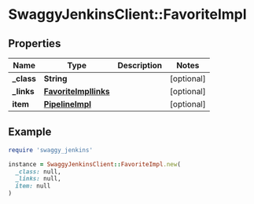 # SwaggyJenkinsClient::FavoriteImpl

## Properties

| Name | Type | Description | Notes |
| ---- | ---- | ----------- | ----- |
| **_class** | **String** |  | [optional] |
| **_links** | [**FavoriteImpllinks**](FavoriteImpllinks.md) |  | [optional] |
| **item** | [**PipelineImpl**](PipelineImpl.md) |  | [optional] |

## Example

```ruby
require 'swaggy_jenkins'

instance = SwaggyJenkinsClient::FavoriteImpl.new(
  _class: null,
  _links: null,
  item: null
)
```

